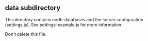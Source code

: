 ## data subdirectory

This directory contains nedb-databases and the 
server configuration (settings.js).
See settings-example.js for more information.


Don't delete this file.
